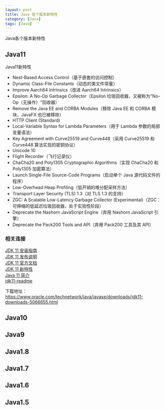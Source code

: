 ```yaml
---
layout: post
title: Java 各个版本新特性
category: [Java]
tags: [Java]
---
```


Java各个版本新特性

## Java11

Java11新特性

- Nest-Based Access Control（基于嵌套的访问控制）
- Dynamic Class-File Constants（动态的类文件常量）
- Improve Aarch64 Intrinsics（改进 Aarch64 Intrinsics）
- Epsilon: A No-Op Garbage Collector（Epsilon 垃圾回收器，又被称为"No-Op（无操作）"回收器）
- Remove the Java EE and CORBA Modules（移除 Java EE 和 CORBA 模块，JavaFX 也已被移除）
- HTTP Client (Standard)
- Local-Variable Syntax for Lambda Parameters（用于 Lambda 参数的局部变量语法）
- Key Agreement with Curve25519 and Curve448（采用 Curve25519 和 Curve448 算法实现的密钥协议）
- Unicode 10
- Flight Recorder（飞行记录仪）
- ChaCha20 and Poly1305 Cryptographic Algorithms（实现 ChaCha20 和 Poly1305 加密算法）
- Launch Single-File Source-Code Programs（启动单个 Java 源代码文件的程序）
- Low-Overhead Heap Profiling（低开销的堆分配采样方法）
- Transport Layer Security (TLS) 1.3（对 TLS 1.3 的支持）
- ZGC: A Scalable Low-Latency Garbage Collector (Experimental)（ZGC：可伸缩的低延迟垃圾回收器，处于实验性阶段）
- Deprecate the Nashorn JavaScript Engine（弃用 Nashorn JavaScript 引擎）
- Deprecate the Pack200 Tools and API（弃用 Pack200 工具及其 API）

### 相关连接

[JDK 11 安装指南](https://docs.oracle.com/en/java/javase/11/install/overview-jdk-installation.html#GUID-8677A77F-231A-40F7-98B9-1FD0B48C346A)  
[JDK 11 发布说明](https://www.oracle.com/technetwork/java/javase/11u-relnotes-5093844.html)  
[JDK 11 官方文档](https://docs.oracle.com/en/java/javase/11/)  
[JDK 11 新特性](https://www.oracle.com/technetwork/java/javase/11-relnote-issues-5012449.html#NewFeature)  
[Java 11 简介](https://blogs.oracle.com/java-platform-group/introducing-java-se-11)  
[jdk11-readme](https://www.oracle.com/technetwork/java/javase/documentation/jdk11-readme-5097204.html)  

下载地址：<https://www.oracle.com/technetwork/java/javase/downloads/jdk11-downloads-5066655.html>

## Java10

## Java9

## Java1.8

## Java1.7

## Java1.6

## Java1.5